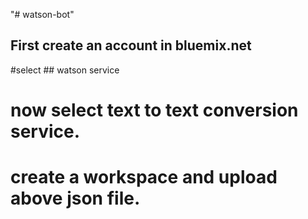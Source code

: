 "# watson-bot" 
## First create an account in bluemix.net
#select  ## watson service 
# now select  text to text conversion service.
# create a workspace and upload above json file.
